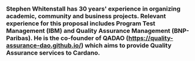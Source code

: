### Stephen Whitenstall has 30 years' experience in organizing academic, community and business projects. Relevant experience for this proposal includes Program Test Management (IBM) and Quality Assurance Management (BNP-Paribas). He is the co-founder of QADAO (https://quality-assurance-dao.github.io/) which aims to provide Quality Assurance services to Cardano.
